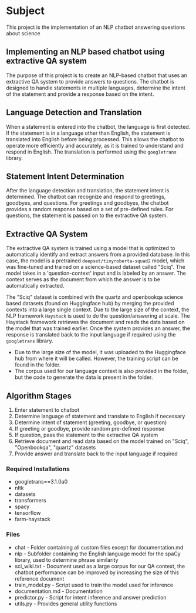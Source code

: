 # Subject 
This project is the implementation of an NLP chatbot answering questions about science

## Implementing an NLP based chatbot using extractive QA system

The purpose of this project is to create an NLP-based chatbot that uses an extractive QA system to provide answers to questions. The chatbot is designed to handle statements in multiple languages, determine the intent of the statement and provide a response based on the intent.

## Language Detection and Translation

When a statement is entered into the chatbot, the language is first detected. If the statement is in a language other than English, the statement is translated into English before being processed. This allows the chatbot to operate more efficiently and accurately, as it is trained to understand and respond in English. The translation is performed using the `googletrans` library.

## Statement Intent Determination

After the language detection and translation, the statement intent is determined. The chatbot can recognize and respond to greetings, goodbyes, and questions. For greetings and goodbyes, the chatbot provides a random response based on a set of pre-defined rules. For questions, the statement is passed on to the extractive QA system.

## Extractive QA System

The extractive QA system is trained using a model that is optimized to automatically identify and extract answers from a provided database. In this case, the model is a pretrained `deepset/tinyroberta-squad2` model, which was fine-tuned and trained on a science-based dataset called "Sciq". The model takes in a 'question-context' input and is labeled by an answer. The context serves as the document from which the answer is to be automatically extracted.

The "Sciq" dataset is combined with the quartz and openbookqa science based datasets (found on Huggingface hub) by merging the provided contexts into a large single context. Due to the large size of the context, the NLP framework `Haystack` is used to do the question/answering at scale. The Haystack framework retrieves the document and reads the data based on the model that was trained earlier. Once the system provides an answer, the response is translated back to the input language if required using the `googletrans` library.

* Due to the large size of the model, it was uploaded to the Huggingface hub from where it will be called. However, the training script can be found in the folder.
* The corpus used for our language context is also provided in the folder, but the code to generate the data is present in the folder.

## Algorithm Stages

1. Enter statement to chatbot
2. Determine language of statement and translate to English if necessary
3. Determine intent of statement (greeting, goodbye, or question)
4. If greeting or goodbye, provide random pre-defined response
5. If question, pass the statement to the extractive QA system
6. Retrieve document and read data based on the model trained on "Sciq", "Openbookqa", "quartz" datasets
7. Provide answer and translate back to the input language if required

### Required Installations
* googletrans==3.1.0a0
* nltk
* datasets
* transformers
* spacy
* tensorflow
* farm-haystack

### Files

* chat - Folder containing all custom files except for documentation.md
* nlp - Subfolder containing the English language model for the spaCy library, used to determine phrase similarity
* sci_wiki.txt - Document used as a large corpus for our QA context, the chatbot performance can be improved by increasing the size of this reference document
* train_model.py - Script used to train the model used for inference
* documentation.md - Documentation
* predictor.py - Script for intent inference and answer prediction
* utils.py - Provides general utility functions

